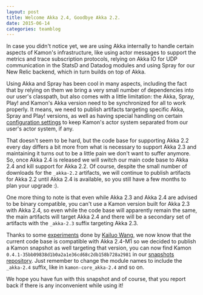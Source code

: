 ```yaml
---
layout: post
title: Welcome Akka 2.4, Goodbye Akka 2.2.
date: 2015-06-14
categories: teamblog
---
```


In case you didn't notice yet, we are using Akka internally to handle certain aspects of Kamon's infrastructure, like
using actor messages to support the metrics and trace subscription protocols, relying on Akka IO for UDP communication
in the StatsD and Datadog modules and using Spray for our New Relic backend, which in turn builds on top of Akka.



Using Akka and Spray has been cool in many aspects, including the fact that by relying on them we bring a very small
number of dependencies into our user's classpath, but also comes with a little limitation: the Akka, Spray, Play! and
Kamon's Akka version need to be synchronized for all to work properly. It means, we need to publish artifacts targeting
specific Akka, Spray and Play! versions, as well as having special handling on certain [configuration settings] to keep
Kamon's actor system separated from our user's actor system, if any.

That doesn't seem to be hard, but the code base for supporting Akka 2.2 every day differs a bit more from what is
necessary to support Akka 2.3 and maintaining it turns out to be a little pain we don't want to suffer anymore. So, once
Akka 2.4 is released we will switch our main code base to Akka 2.4 and kill support for Akka 2.2. Of course, despite the
small number of downloads for the `_akka-2.2` artifacts, we will continue to publish artifacts for Akka 2.2 until Akka
2.4 is available, so you still have a few months to plan your upgrade :).

One more thing to note is that even while Akka 2.3 and Akka 2.4 are advised to be binary compatible, you can't use a
Kamon version built for Akka 2.3 with Akka 2.4, so even while the code base will apparently remain the same, the main
artifacts will target Akka 2.4 and there will be a secondary set of artifacts with the `_akka-2.3` suffix targeting Akka
2.3.

Thanks to some [experiments] done by [Kailuo Wang], we now know that the current code base is compatible with Akka
2.4-M1 so we decided to publish a Kamon snapshot as well targeting that version, you can now find Kamon
`0.4.1-35bb09838d1b0a2a1e36cd68c2db158b728a2981` in our [snapshots repository]. Just remember to change the module names
to include the `_akka-2.4` suffix, like in `kamon-core_akka-2.4` and so on.

We hope you have fun with this snapshot and of course, that you report back if there is any inconvenient while using it!


[configuration settings]: /introduction/configuration/
[experiments]: https://github.com/kamon-io/Kamon/issues/215
[Kailuo Wang]: https://github.com/kailuowang
[snapshots repository]: http://snapshots.kamon.io/
